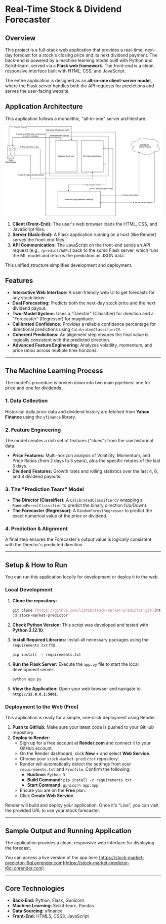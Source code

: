 # Real-Time Stock & Dividend Forecaster

## Overview
This project is a full-stack web application that provides a real-time, next-day forecast for a stock's closing price and its next dividend payment. The back-end is powered by a machine learning model built with Python and Scikit-learn, served via a **Flask web framework**. The front-end is a clean, responsive interface built with HTML, CSS, and JavaScript.

The entire application is designed as an **all-in-one client-server model**, where the Flask server handles both the API requests for predictions and serves the user-facing website.

## Application Architecture
This application follows a monolithic, "all-in-one" server architecture.

![Image of Application Architecture](imgs/stock-market-predictor-arch.png)

1.  **Client (Front-End):** The user's web browser loads the HTML, CSS, and JavaScript files.
2.  **Server (Back-End):** A Flask application running on a host (like Render) serves the front-end files.
3.  **API Communication:** The JavaScript on the front-end sends an API request (e.g., `/predict/AAPL`) back to the *same* Flask server, which runs the ML model and returns the prediction as JSON data.

This unified structure simplifies development and deployment.

## Features
* **Interactive Web Interface:** A user-friendly web UI to get forecasts for any stock ticker.
* **Dual Forecasting:** Predicts both the next-day stock price and the next dividend payout.
* **Two-Model System:** Uses a "Director" (Classifier) for direction and a "Forecaster" (Regressor) for magnitude.
* **Calibrated Confidence:** Provides a reliable confidence percentage for directional predictions using `CalibratedClassifierCV`.
* **Coherent Predictions:** An alignment step ensures the final value is logically consistent with the predicted direction.
* **Advanced Feature Engineering:** Analyzes volatility, momentum, and price ratios across multiple time horizons.

---
## The Machine Learning Process

The model's procedure is broken down into two main pipelines: one for price and one for dividends.

### 1. Data Collection
Historical daily price data and dividend history are fetched from **Yahoo Finance** using the `yfinance` library.

### 2. Feature Engineering
The model creates a rich set of features ("clues") from the raw historical data.
* **Price Features:** Multi-horizon analysis of Volatility, Momentum, and Price Ratios (from 2 days to 5 years), plus the specific returns of the last 5 days.
* **Dividend Features:** Growth rates and rolling statistics over the last 4, 6, and 8 dividend payouts.

### 3. The "Prediction Team" Model
* **The Director (Classifier):** A `CalibratedClassifierCV` wrapping a `RandomForestClassifier` to predict the binary direction (Up/Down).
* **The Forecaster (Regressor):** A `RandomForestRegressor` to predict the exact numerical value of the price or dividend.

### 4. Prediction & Alignment
A final step ensures the Forecaster's output value is logically consistent with the Director's predicted direction.

---
## Setup & How to Run

You can run this application locally for development or deploy it to the web.

### Local Development
1.  **Clone the repository:**
    ```bash
    git clone [https://github.com/lc2410/stock-market-predictor.git](https://github.com/lc2410/stock-market-predictor.git)
    cd stock-market-predictor
    ```

2.  **Check Python Version:**
    This script was developed and tested with **Python 3.12.10**.

3.  **Install Required Libraries:**
    Install all necessary packages using the `requirements.txt` file.
    ```bash
    pip install -r requirements.txt
    ```
4.  **Run the Flask Server:**
    Execute the `app.py` file to start the local development server.
    ```bash
    python app.py
    ```
5.  **View the Application:**
    Open your web browser and navigate to **`http://12.0.0.1:5001`**.

### Deployment to the Web (Free)
This application is ready for a simple, one-click deployment using Render.

1.  **Push to GitHub:** Make sure your latest code is pushed to your GitHub repository.
2.  **Deploy to Render:**
    * Sign up for a free account at **Render.com** and connect it to your GitHub account.
    * On the Render dashboard, click **New +** and select **Web Service**.
    * Choose your `stock-market-predictor` repository.
    * Render will automatically detect the settings from your `requirements.txt` and `Procfile`. Confirm the following:
        * **Runtime:** `Python 3`
        * **Build Command:** `pip install -r requirements.txt`
        * **Start Command:** `gunicorn app:app`
    * Ensure you are on the **Free** plan.
    * Click **Create Web Service**.

Render will build and deploy your application. Once it's "Live", you can visit the provided URL to use your stock forecaster.

---
## Sample Output and Running Application
The application provides a clean, responsive web interface for displaying the forecast.

You can access a live version of the app here [https://stock-market-predictor-i6ql.onrender.com](https://stock-market-predictor-i6ql.onrender.com)

---
## Core Technologies
* **Back-End:** Python, Flask, Gunicorn
* **Machine Learning:** Scikit-learn, Pandas
* **Data Sourcing:** yfinance
* **Front-End:** HTML5, CSS3, JavaScript